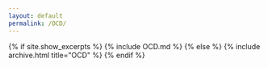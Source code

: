 ```yaml
---
layout: default
permalink: /OCD/
---
```


{% if site.show_excerpts %}
  {% include OCD.md %}
{% else %}
  {% include archive.html title="OCD" %}
{% endif %}
